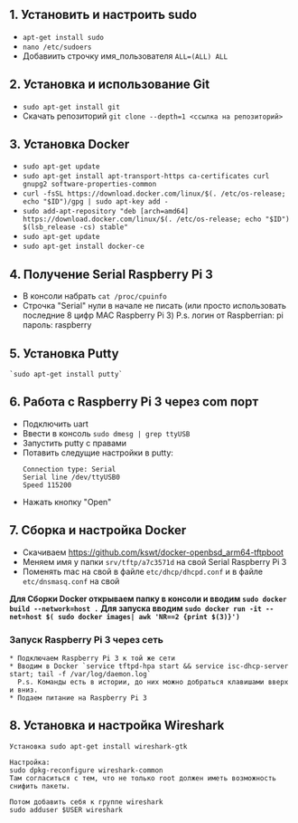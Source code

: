 
## 1. Установить и настроить sudo
  *  `apt-get install sudo`
  *  `nano /etc/sudoers`
  * Добавиить строчку имя_пользователя `ALL=(ALL) ALL`
	
## 2. Установка и использование Git
  * `sudo apt-get install git`
  * Скачать репозиторий `git clone --depth=1 <ссылка на репозиторий>`
	
## 3. Установка Docker
  * `sudo apt-get update`
  * `sudo apt-get install apt-transport-https ca-certificates curl gnupg2 software-properties-common`
  * `curl -fsSL https://download.docker.com/linux/$(. /etc/os-release; echo "$ID")/gpg | sudo apt-key add -`
  * `sudo add-apt-repository "deb [arch=amd64] https://download.docker.com/linux/$(. /etc/os-release; echo "$ID") $(lsb_release -cs) stable" `
  * `sudo apt-get update`
  * `sudo apt-get install docker-ce`
	
## 4. Получение Serial Raspberry Pi 3
  * В консоли набрать `cat /proc/cpuinfo`
  * Строчка "Serial" нули в начале не писать 
    (или просто использовать последние 8 цифр MAC Raspberry Pi 3)
  P.s. логин от Raspberrian: pi пароль: raspberry

## 5. Установка Putty 
	`sudo apt-get install putty`
	
## 6. Работа с Raspberry Pi 3 через com порт
  * Подключить uart
  * Ввести в консоль `sudo dmesg | grep ttyUSB`
  * Запустить putty с правами 
  * Потавить следущие настройки в putty:
      ```
      Connection type: Serial
      Serial line /dev/ttyUSB0
      Speed 115200
      ```
  * Нажать кнопку "Open"

## 7. Сборка и настройка Docker
  * Cкачиваем https://github.com/kswt/docker-openbsd_arm64-tftpboot
  * Меняем имя у папки `srv/tftp/a7c3571d` на свой Serial Raspberry Pi 3
  * Поменять mac на свой в файле `etc/dhcp/dhcpd.conf` и в файле `etc/dnsmasq.conf` на свой
	
  **Для Сборки Docker открываем папку в консоли и вводим `sudo docker build --network=host .`**
	**Для запуска вводим `sudo docker run -it --net=host $( sudo docker images| awk 'NR==2 {print $(3)}')`**
	
  ### Запуск Raspberry Pi 3 через сеть
	* Подключаем Raspberry Pi 3 к той же сети 
	* Вводим в Docker `service tftpd-hpa start && service isc-dhcp-server start; tail -f /var/log/daemon.log`
	  P.s. Команды есть в истории, до них можно добраться клавишами вверх и вниз.
	* Подаем питание на Raspberry Pi 3
	
## 8. Установка и настройка Wireshark

	Установка sudo apt-get install wireshark-gtk
	
	Настройка:
	sudo dpkg-reconfigure wireshark-common
	Там согласиться с тем, что не только root должен иметь возможность снифить пакеты.
	
	Потом добавить себя к группе wireshark
	sudo adduser $USER wireshark
